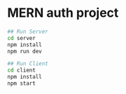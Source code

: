 # MERN auth project

```bash
## Run Server
cd server
npm install
npm run dev

## Run Client
cd client
npm install
npm start

